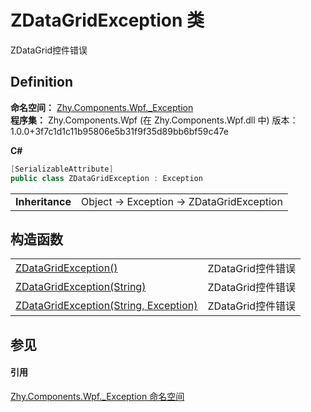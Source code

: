 # ZDataGridException 类


ZDataGrid控件错误



## Definition
**命名空间：** <a href="N_Zhy_Components_Wpf__Exception.md">Zhy.Components.Wpf._Exception</a>  
**程序集：** Zhy.Components.Wpf (在 Zhy.Components.Wpf.dll 中) 版本：1.0.0+3f7c1d1c11b95806e5b31f9f35d89bb6bf59c47e

**C#**
``` C#
[SerializableAttribute]
public class ZDataGridException : Exception
```

<table><tr><td><strong>Inheritance</strong></td><td>Object  →  Exception  →  ZDataGridException</td></tr>
</table>



## 构造函数
<table>
<tr>
<td><a href="M_Zhy_Components_Wpf__Exception_ZDataGridException__ctor.md">ZDataGridException()</a></td>
<td>ZDataGrid控件错误</td></tr>
<tr>
<td><a href="M_Zhy_Components_Wpf__Exception_ZDataGridException__ctor_1.md">ZDataGridException(String)</a></td>
<td>ZDataGrid控件错误</td></tr>
<tr>
<td><a href="M_Zhy_Components_Wpf__Exception_ZDataGridException__ctor_2.md">ZDataGridException(String, Exception)</a></td>
<td>ZDataGrid控件错误</td></tr>
</table>

## 参见


#### 引用
<a href="N_Zhy_Components_Wpf__Exception.md">Zhy.Components.Wpf._Exception 命名空间</a>  

